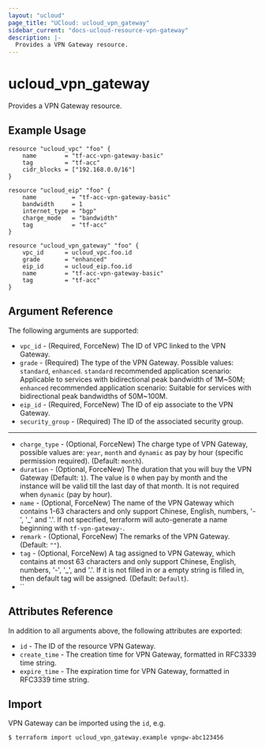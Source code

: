 ```yaml
---
layout: "ucloud"
page_title: "UCloud: ucloud_vpn_gateway"
sidebar_current: "docs-ucloud-resource-vpn-gateway"
description: |-
  Provides a VPN Gateway resource.
---
```


# ucloud_vpn_gateway

Provides a VPN Gateway resource.

## Example Usage

```hcl
resource "ucloud_vpc" "foo" {
	name        = "tf-acc-vpn-gateway-basic"
	tag         = "tf-acc"
	cidr_blocks = ["192.168.0.0/16"]
}

resource "ucloud_eip" "foo" {
	name          = "tf-acc-vpn-gateway-basic"
	bandwidth     = 1
	internet_type = "bgp"
	charge_mode   = "bandwidth"
	tag           = "tf-acc"
}

resource "ucloud_vpn_gateway" "foo" {
	vpc_id	 	= ucloud_vpc.foo.id
	grade		= "enhanced"
	eip_id		= ucloud_eip.foo.id
	name 		= "tf-acc-vpn-gateway-basic"
	tag         = "tf-acc"
}
```

## Argument Reference

The following arguments are supported:

* `vpc_id` - (Required, ForceNew) The ID of VPC linked to the VPN Gateway. 
* `grade` - (Required) The type of the VPN Gateway. Possible values: `standard`, `enhanced`. `standard` recommended application scenario: Applicable to services with bidirectional peak bandwidth of 1M~50M; `enhanced` recommended application scenario: Suitable for services with bidirectional peak bandwidths of 50M~100M.
* `eip_id` - (Required, ForceNew) The ID of eip associate to the VPN Gateway. 
* `security_group` - (Required) The ID of the associated security group.

- - -

* `charge_type` - (Optional, ForceNew) The charge type of VPN Gateway, possible values are: `year`, `month` and `dynamic` as pay by hour (specific permission required). (Default: `month`).
* `duration` - (Optional, ForceNew) The duration that you will buy the VPN Gateway (Default: `1`). The value is `0` when pay by month and the instance will be valid till the last day of that month. It is not required when `dynamic` (pay by hour).
* `name` - (Optional, ForceNew) The name of the VPN Gateway which contains 1-63 characters and only support Chinese, English, numbers, '-', '_' and '.'. If not specified, terraform will auto-generate a name beginning with `tf-vpn-gateway-`.
* `remark` - (Optional, ForceNew) The remarks of the VPN Gateway. (Default: `""`).
* `tag` - (Optional, ForceNew) A tag assigned to VPN Gateway, which contains at most 63 characters and only support Chinese, English, numbers, '-', '_', and '.'. If it is not filled in or a empty string is filled in, then default tag will be assigned. (Default: `Default`).
* ``
## Attributes Reference

In addition to all arguments above, the following attributes are exported:

* `id` - The ID of the resource VPN Gateway.
* `create_time` - The creation time for VPN Gateway, formatted in RFC3339 time string.
* `expire_time` - The expiration time for VPN Gateway, formatted in RFC3339 time string.

## Import

VPN Gateway can be imported using the `id`, e.g.

```
$ terraform import ucloud_vpn_gateway.example vpngw-abc123456
```
